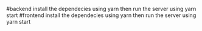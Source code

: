 #backend
install the dependecies using yarn then run the server using yarn start
#frontend
install the dependecies using yarn then run the server using yarn start
